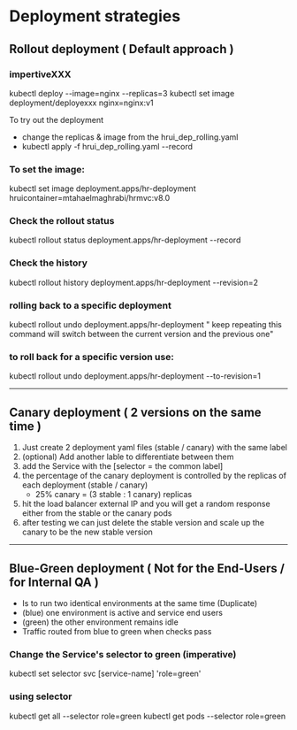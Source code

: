# Deployment strategies

## Rollout deployment ( Default approach )

### impertiveXXX
kubectl deploy --image=nginx --replicas=3
kubectl set image deployment/deployexxx nginx=nginx:v1


To try out the deployment
- change the replicas & image from the hrui_dep_rolling.yaml
- kubectl apply -f hrui_dep_rolling.yaml --record

### To set the image:
kubectl set image deployment.apps/hr-deployment hruicontainer=mtahaelmaghrabi/hrmvc:v8.0

### Check the rollout status
kubectl rollout status deployment.apps/hr-deployment --record

### Check the history
kubectl rollout history deployment.apps/hr-deployment --revision=2

### rolling back to a specific deployment
kubectl rollout undo deployment.apps/hr-deployment
" keep repeating this command will switch between the current version and the previous one"

### to roll back for a specific version use:
kubectl rollout undo deployment.apps/hr-deployment --to-revision=1

****************************************************

## Canary deployment ( 2 versions on the same time )

1. Just create 2 deployment yaml files (stable / canary) with the same label
2. (optional) Add another lable to differentiate between them
3. add the Service with the [selector = the common label]
4. the percentage of the canary deployment is controlled by the replicas of each deployment (stable / canary)
    - 25% canary = (3 stable : 1 canary) replicas
5. hit the load balancer external IP and you will get a random response either from the stable or the canary pods
6. after testing we can just delete the stable version and scale up the canary to be the new stable version

****************************************************

## Blue-Green deployment ( Not for the End-Users / for Internal QA )

- Is to run two identical environments at the same time (Duplicate)
- (blue)  one environment is active and service end users
- (green) the other environment remains idle
- Traffic routed from blue to green when checks pass


### Change the Service's selector to green (imperative)
kubectl set selector svc [service-name] 'role=green'

### using selector
kubectl get all --selector role=green
kubectl get pods --selector role=green
